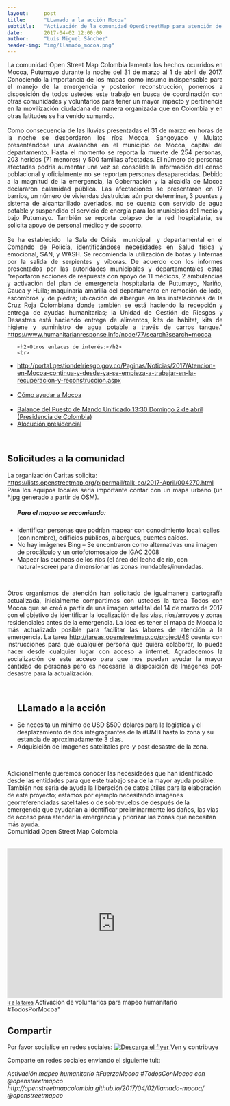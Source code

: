 ```yaml
---
layout:     post
title:      "LLamado a la acción Mocoa"
subtitle:   "Activación de la comunidad OpenStreetMap para atención de avalancha en Mocoa, Putumayo, Colombia"
date:       2017-04-02 12:00:00
author:     "Luis Miguel Sánchez"
header-img: "img/llamado_mocoa.png"
---
```


<p align="justify">    La comunidad Open Street Map Colombia lamenta los hechos ocurridos en Mocoa, Putumayo durante la noche del 31 de marzo al 1 de abril de 2017. Conociendo la importancia de los mapas como insumo indispensable para el manejo de la emergencia y posterior reconstrucción, ponemos a disposición de todos ustedes este trabajo en busca de coordinación con otras comunidades y voluntarios para tener un mayor impacto y pertinencia en la movilización ciudadana de manera organizada que en Colombia y en otras latitudes se ha venido sumando.
<br>
<br>
Como consecuencia de las lluvias presentadas el 31 de marzo en horas de la noche se desbordaron los ríos Mocoa, Sangoyaco y Mulato presentándose una avalancha en el municipio de Mocoa, capital del departamento. Hasta el momento se reporta la muerte de 254 personas, 203 heridos (71 menores) y 500 familias afectadas. El número de personas afectadas podría aumentar una vez se consolide la
información del censo poblacional y oficialmente no se reportan personas desaparecidas. Debido a la magnitud de la emergencia, la Gobernación y la alcaldía de Mocoa declararon calamidad pública.
Las afectaciones se presentaron en 17 barrios, un número de viviendas destruidas aún por determinar, 3 puentes y sistema de alcantarillado averiados, no se cuenta con servicio de agua potable y suspendido el servicio de energía para los municipios del medio y bajo Putumayo. También se reporta colapso de la red hospitalaria, se solicita apoyo de personal médico y de socorro.
<br>
<br>
Se ha establecido  la Sala de Crisis  municipal  y departamental en el Comando de Policía, identificándose necesidades en Salud física y emocional, SAN, y WASH. Se recomienda la utilización de botas y linternas por la salida de serpientes y víboras.
De acuerdo con los informes presentados por las autoridades municipales y departamentales estas "reportaron acciones de respuesta con apoyo de 11 médicos, 2 ambulancias y activación del plan de emergencia hospitalaria de Putumayo, Nariño, Cauca y Huila; maquinaria amarilla del departamento en remoción de lodo, escombros y de piedra; ubicación de albergue en las instalaciones de la Cruz Roja Colombiana donde también se está haciendo la recepción y entrega de ayudas humanitarias; la Unidad de Gestión de Riesgos y Desastres está haciendo entrega de alimentos, kits de habitat, kits de higiene y suministro de agua potable a través de carros tanque."
<a href="https://www.humanitarianresponse.info/node/77/search?search=mocoa">https://www.humanitarianresponse.info/node/77/search?search=mocoa</a>
<br>
</p>
<ul>

	<h2>Otros enlaces de interés:</h2>
	<br>
<li><a href="http://portal.gestiondelriesgo.gov.co/Paginas/Noticias/2017/Atencion-en-Mocoa-continua-y-desde-ya-se-empieza-a-trabajar-en-la-recuperacion-y-reconstruccion.aspx">http://portal.gestiondelriesgo.gov.co/Paginas/Noticias/2017/Atencion-en-Mocoa-continua-y-desde-ya-se-empieza-a-trabajar-en-la-recuperacion-y-reconstruccion.aspx</a></li>
<br>
<li><a href="https://soundcloud.com/rosa-cristina-parra/como-ayudar-a-mocoa-1330-domingo-2-de-abril">Cómo ayudar a Mocoa</a></li>
<br>
<li><a href="http://es.presidencia.gov.co/noticia/170402-A-254-asciende-cifra-de-victimas-fatales-en-Mocoa">Balance del Puesto de Mando Unificado 13:30 Domingo 2 de abril (Presidencia de Colombia)</a></li>
<li><a href=""http://es.presidencia.gov.co/Audios/3129_AlocucionPresidenteMocoa_20170402.mp3>Alocución presidencial</a></li>
</ul>

<br>
<h2>Solicitudes a la comunidad</h2>
<p align="justify">La organización Caritas solicita: 
<br>
<a href="https://lists.openstreetmap.org/pipermail/talk-co/2017-April/004270.html">https://lists.openstreetmap.org/pipermail/talk-co/2017-April/004270.html</a>
Para los equipos locales sería importante contar con un mapa urbano (un *.jpg generado a partir de OSM).
<br>

<ul>
	<h5>Para el mapeo se recomienda:</h5>
	<li>Identificar personas que podrían mapear con conocimiento local: calles (con nombre), edificios públicos, albergues, puentes caídos.</li>
	<li>No hay imágenes Bing – Se encontraron como alternativas una imágen de procálculo y un ortofotomosaico de IGAC 2008</li>
	<li>Mapear las cuencas de los ríos (el área del lecho de río, con natural=scree) para dimensionar las zonas inundables/inundadas.</li>
</ul>
<br>
<p align="justify"> Otros organismos de atención han solicitado de igualmanera cartografía actualizada, inicialmente compartimos con ustedes la tarea Todos con Mocoa que se creó a partir de una imagen satelital del 14 de marzo de 2017 con el objetivo de identificar la localización de las vías, ríos/arroyos y zonas residenciales antes de la emergencia. La idea es tener el mapa de Mocoa lo más actualizado posible para facilitar las labores de atención a la emergencia. La tarea <a href="http://tareas.openstreetmap.co/project/46">http://tareas.openstreetmap.co/project/46</a> cuenta con instrucciones para que cualquier persona que quiera colaborar, lo pueda hacer desde cualquier lugar con acceso a internet. Agradecemos la socialización de este acceso para que nos puedan ayudar la mayor cantidad de personas pero es necesaria la disposición de Imagenes pot-desastre para la actualización.
</p>
<br>
<ul>
<h2>LLamado a la acción</h2>
<li>Se necesita un minimo de USD $500 dolares para la logistica y el desplazamiento de dos integragrantes de la #UMH hasta lo zona y su estancia de aproximadamente 3 dias.</li>
<li>Adquisición de Imagenes satelitales pre-y post desastre de la zona.</li>
</ul>

<br>
<p aign="justify"> Adicionalmente queremos conocer las necesidades que han identificado desde las entidades para que este trabajo sea de la mayor ayuda posible. También nos seria de ayuda la liberación de datos útiles para la elaboración de este proyecto; estamos por ejemplo necesitando imágenes georreferenciadas satelitales o de sobrevuelos de después de la emergencia que ayudarían a identificar preliminarmente los daños, las vías de acceso para atender la emergencia y priorizar las zonas que necesitan más ayuda.

<br>
Comunidad Open Street Map Colombia 
<br>
</p>


<br>
<iframe width="100%" height="350" frameborder="0" scrolling="no" marginheight="0" marginwidth="0" src="http://tareas.openstreetmap.co/project/46"></iframe><br/><small><a href="http://tareas.openstreetmap.co/project/46">Ir a la tarea</a></small>
<span class="caption text-muted">Activación de voluntarios para mapeo humanitario #TodosPorMocoa"</span>
<br>

<h2>Compartir</h2>
<p align="justify">
Por favor socialice en redes sociales:
<a href="{{ site.baseurl }}/img/llamado_moocoa.png">
    <img src="{{ site.baseurl }}/img/llamado_moocoa.png.png" alt="Descarga el flyer">
</a>
<span class="caption text-muted">Ven y contribuye </span>
</p>
<p>Comparte en redes sociales enviando el siguiente tuit:</p>
<em>Activación mapeo humanitario #FuerzaMocoa #TodosConMocoa con @openstreetmapco  http://openstreetmapcolombia.github.io/2017/04/02/llamado-mocoa/ @openstreetmapco</em>


<script>
  (function(i,s,o,g,r,a,m){i['GoogleAnalyticsObject']=r;i[r]=i[r]||function(){
  (i[r].q=i[r].q||[]).push(arguments)},i[r].l=1*new Date();a=s.createElement(o),
  m=s.getElementsByTagName(o)[0];a.async=1;a.src=g;m.parentNode.insertBefore(a,m)
  })(window,document,'script','https://www.google-analytics.com/analytics.js','ga');

  ga('create', 'UA-71933255-1', 'auto');
  ga('send', 'pageview');

</script>
